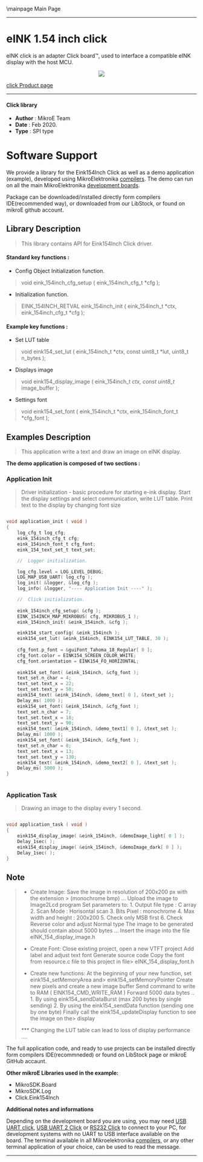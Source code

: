 \mainpage Main Page
 
---
# eINK 1.54 inch click

eINK click is an adapter Click board™, used to interface a compatible eINK display with the host MCU.

<p align="center">
  <img src="@{CLICK_IMAGE_LINK}">
</p>

[click Product page](<https://www.mikroe.com/eink-click>)

---


#### Click library 

- **Author**        : MikroE Team
- **Date**          : Feb 2020.
- **Type**          : SPI type


# Software Support

We provide a library for the Eink154Inch Click 
as well as a demo application (example), developed using MikroElektronika 
[compilers](https://shop.mikroe.com/compilers). 
The demo can run on all the main MikroElektronika [development boards](https://shop.mikroe.com/development-boards).

Package can be downloaded/installed directly form compilers IDE(recommended way), or downloaded from our LibStock, or found on mikroE github account. 

## Library Description

> This library contains API for Eink154Inch Click driver.

#### Standard key functions :

- Config Object Initialization function.
> void eink_154inch_cfg_setup ( eink_154inch_cfg_t *cfg ); 
 
- Initialization function.
> EINK_154INCH_RETVAL eink_154inch_init ( eink_154inch_t *ctx, eink_154inch_cfg_t *cfg );

#### Example key functions :

- Set LUT table
> void eink154_set_lut ( eink_154inch_t *ctx, const uint8_t *lut, uint8_t n_bytes );
 
- Displays image
> void eink154_display_image ( eink_154inch_t *ctx, const uint8_t* image_buffer );

- Settings font
> void eink154_set_font ( eink_154inch_t *ctx, eink_154inch_font_t *cfg_font );

## Examples Description

> This application write a text and draw an image on eINK display.

**The demo application is composed of two sections :**

### Application Init 

> Driver initialization - basic procedure for starting e-ink display.
> Start the display settings and select communication, write LUT table.
> Print text to the display by changing font size

```c

void application_init ( void )
{
    log_cfg_t log_cfg;
    eink_154inch_cfg_t cfg;   
    eink_154inch_font_t cfg_font;
    eink_154_text_set_t text_set;

    //  Logger initialization.

    log_cfg.level = LOG_LEVEL_DEBUG;
    LOG_MAP_USB_UART( log_cfg );
    log_init( &logger, &log_cfg );
    log_info( &logger, "---- Application Init ----" );

    //  Click initialization.
    
    eink_154inch_cfg_setup( &cfg );
    EINK_154INCH_MAP_MIKROBUS( cfg, MIKROBUS_1 );
    eink_154inch_init( &eink_154inch, &cfg );

    eink154_start_config( &eink_154inch );
    eink154_set_lut( &eink_154inch, EINK154_LUT_TABLE, 30 );
    
    cfg_font.p_font = &guiFont_Tahoma_18_Regular[ 0 ];
    cfg_font.color = EINK154_SCREEN_COLOR_WHITE;
    cfg_font.orientation = EINK154_FO_HORIZONTAL;  
    
    eink154_set_font( &eink_154inch, &cfg_font );
    text_set.n_char = 4;
    text_set.text_x = 22;
    text_set.text_y = 50;
    eink154_text( &eink_154inch, &demo_text[ 0 ], &text_set );
    Delay_ms( 1000 );
    eink154_set_font( &eink_154inch, &cfg_font );
    text_set.n_char = 7;
    text_set.text_x = 18;
    text_set.text_y = 90;
    eink154_text( &eink_154inch, &demo_text1[ 0 ], &text_set );
    Delay_ms( 1000 );
    eink154_set_font( &eink_154inch, &cfg_font );
    text_set.n_char = 8;
    text_set.text_x = 13;
    text_set.text_y = 130;
    eink154_text( &eink_154inch, &demo_text2[ 0 ], &text_set ); 
    Delay_ms( 5000 );
}
  
```

### Application Task

> Drawing an image to the display every 1 second.

```c

void application_task ( void )
{
    eink154_display_image( &eink_154inch, &demoImage_light[ 0 ] );
    Delay_1sec( );
    eink154_display_image( &eink_154inch, &demoImage_dark[ 0 ] );
    Delay_1sec( );
}

```

## Note

> - Create Image:
>    Save the image in resolution of 200x200 px with the extension  > (monochrome bmp) ...
>    Upload the image to Image2Lcd program
>    Set parameters to:
>           1. Output file type : C array
>           2. Scan Mode : Horisontal scan
>           3. Bits Pixel : monochrome
>           4. Max width and height : 200x200
>           5. Check only MSB first
>           6. Check Reverse color and adjust Normal type
>    The image to be generated should contain about 5000 bytes ...
>    Insert the image into the file eINK_154_display_image.h
> 
> - Create Font:
>    Close existing project, open a new VTFT project
>    Add label and adjust text font
>    Generate source code
>    Copy the font from resource.c file to this project in file> eINK_154_display_font.h
> 
> - Create new functions:
>    At the beginning of your new function, set eink154_setMemoryArea and> eink154_setMemoryPointer
>    Create new pixels and create a new image buffer
>    Send command to write to RAM ( EINK154_CMD_WRITE_RAM )
>    Forward 5000 data bytes ..
>        1. By using eink154_sendDataBurst (max 200 bytes by single sending)
>        2. By using the eink154_sendData function (sending one by one byte)
>    Finally call the eink154_updateDisplay function to see the image on the> display
> 
> *** Changing the LUT table can lead to loss of display performance .... 

The full application code, and ready to use projects can be  installed directly form compilers IDE(recommneded) or found on LibStock page or mikroE GitHub accaunt.

**Other mikroE Libraries used in the example:** 

- MikroSDK.Board
- MikroSDK.Log
- Click.Eink154Inch

**Additional notes and informations**

Depending on the development board you are using, you may need 
[USB UART click](https://shop.mikroe.com/usb-uart-click), 
[USB UART 2 Click](https://shop.mikroe.com/usb-uart-2-click) or 
[RS232 Click](https://shop.mikroe.com/rs232-click) to connect to your PC, for 
development systems with no UART to USB interface available on the board. The 
terminal available in all Mikroelektronika 
[compilers](https://shop.mikroe.com/compilers), or any other terminal application 
of your choice, can be used to read the message.



---

